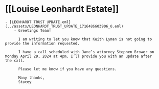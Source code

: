 # [[Louise Leonhardt Estate]]
	- [LEONHARDT TRUST UPDATE.eml](../assets/LEONHARDT_TRUST_UPDATE_1716486603906_0.eml)
		- Greetings Team!
		  
		  I am writing to let you know that Keith Lyman is not going to provide the information requested.
		  
		  I have a call scheduled with Jane’s attorney Stephen Brower on Monday April 29, 2024 at 4pm. I’ll provide you with an update after the call.
		  
		  Please let me know if you have any questions.
		  
		  Many thanks,
		  Stacey
